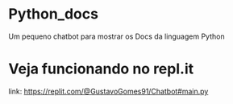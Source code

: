 # Python_docs
Um pequeno chatbot para mostrar os Docs da linguagem Python
# Veja funcionando no repl.it
link: https://replit.com/@GustavoGomes91/Chatbot#main.py
